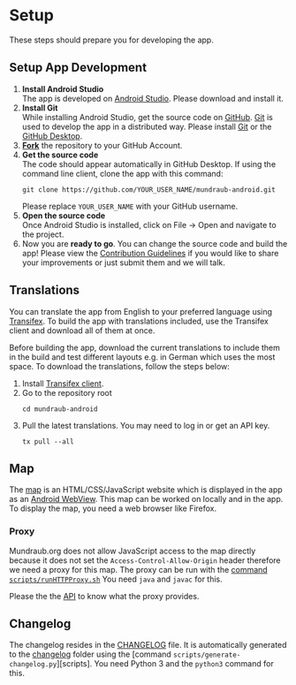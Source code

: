 # Setup

These steps should prepare you for developing the app.

## Setup App Development

1. **Install Android Studio**  
   The app is developed on [Android Studio].
   Please download and install it.
2. **Install Git**  
   While installing Android Studio, get the source code on [GitHub]. 
   [Git] is used to develop the app in a distributed way.
   Please install [Git] or the [GitHub Desktop].
3. **[Fork]** the repository to your GitHub Account.
4. **Get the source code**  
   The code should appear automatically in GitHub Desktop.
   If using the command line client, clone the app with this command:
   ```
   git clone https://github.com/YOUR_USER_NAME/mundraub-android.git
   ```
   Please replace `YOUR_USER_NAME` with your GitHub username.
5. **Open the source code**  
   Once Android Studio is installed, click on File → Open and navigate to the project.
6. Now you are **ready to go**. You can change the source code and build the app!
   Please view the [Contribution Guidelines] if you would like to share your improvements or just
   submit them and we will talk.

## Translations

You can translate the app from English to your preferred language using [Transifex].
To build the app with translations included, use the Transifex client and
download all of them at once.

Before building the app, download the current translations to include them in the build and test
different layouts e.g. in German which uses the most space.
To download the translations, follow the steps below:

1. Install [Transifex client][tx-client].
2. Go to the repository root
   ```
   cd mundraub-android
   ```
3. Pull the latest translations. You may need to log in or get an API key.
   ```
   tx pull --all
   ```

## Map

The [map] is an HTML/CSS/JavaScript website which is displayed 
in the app as an [Android WebView].
This map can be worked on locally and in the app.
To display the map, you need a web browser like Firefox.

### Proxy

Mundraub.org does not allow JavaScript access to the map
directly because it does not set the `Access-Control-Allow-Origin`
header therefore we need a proxy for this map.
The proxy can be run with the [command `scripts/runHTTPProxy.sh`][script-proxy]
You need `java` and `javac` for this.

Please the the [API] to know what the proxy provides.

## Changelog

The changelog resides in the [CHANGELOG] file.
It is automatically generated to the [changelog] folder using
the [command `scripts/generate-changelog.py`][scripts].
You need Python 3 and the `python3` command for this.

[tx-client]: https://docs.transifex.com/client/installing-the-client
[Transifex]: https://www.transifex.com/mundraub-android/mundraub-android-app
[Android Studio]: https://developer.android.com/studio/index.html
[GitHub]: https://github.com/niccokunzmann/mundraub-android/
[Git]: https://git-scm.com/
[GitHub Desktop]: https://desktop.github.com/
[Fork]: https://github.com/niccokunzmann/mundraub-android/fork
[Contribution Guidelines]: ../Contributing.md
[script-proxy]: ../scripts
[map]: ../app/src/main/assets/map/
[Android WebView]: https://developer.android.com/reference/android/webkit/WebView
[API]: api.md
[CHANGELOG]: ../CHANGELOG.json
[changelog]: ../app/src/main/assets/changelog/

